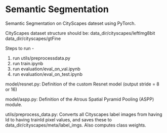# Semantic Segmentation

Semantic Segmentation on CityScapes dateset using PyTorch.

CityScapes dataset structure should be:
data_dir/cityscapes/leftImg8bit
data_dir/cityscapes/gtFine

Steps to run - 
1. run utils/preprocessdata.py
2. run train.ipynb
3. run evaluation/eval_on_val.ipynb
4. run evaluation/eval_on_test.ipynb

model/resnet.py:
Definition of the custom Resnet model (output stride = 8 or 16)

model/aspp.py:
Definition of the Atrous Spatial Pyramid Pooling (ASPP) module.

utils/preprocess_data.py:
Converts all Cityscapes label images from having Id to having trainId pixel values, and saves these to data_dir/cityscapes/meta/label_imgs. Also computes class weights.
